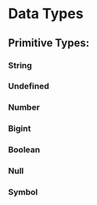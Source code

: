 # Data Types

## Primitive Types:

### String

### Undefined

### Number

### Bigint

### Boolean

### Null

### Symbol